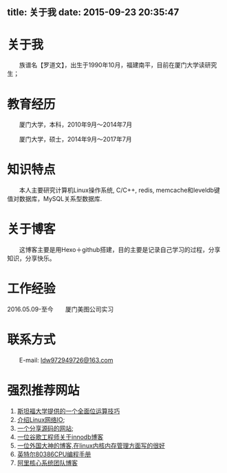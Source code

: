 title: 关于我
date: 2015-09-23 20:35:47
---

# 关于我
　　族谱名【罗道文】，出生于1990年10月，福建南平，目前在厦门大学读研究生；
 　　　　　　　　　　　　　
# 教育经历
　　厦门大学，本科，2010年9月～2014年7月

　　厦门大学，硕士，2014年9月～2017年7月

 
# 知识特点
　　本人主要研究计算机Linux操作系统, C/C++, redis, memcache和leveldb键值对数据库，MySQL关系型数据库.

 
# 关于博客
 　　这博客主要是用Hexo＋github搭建，目的主要是记录自己学习的过程，分享知识，分享快乐。

# 工作经验
2016.05.09-至今　　厦门美图公司实习

# 联系方式
　　E-mail: ldw972949726@163.com

# 强烈推荐网站
1. [斯坦福大学提供的一个全面位运算技巧](http://graphics.stanford.edu/~seander/bithacks.html "")
2. [介绍Linux网络IO](http://www.kegel.com/c10k.html "");
3. [一个分享源码的网站](http://ccodearchive.net/list.html "");
4. [一位谷歌工程师关于innodb博客](http://blog.jcole.us/innodb/ "")
5. [一位外国大神的博客,在linux内核内存管理方面写的很好](http://duartes.org/gustavo/blog/archives/ "")
6. [英特尔80386CPU编程手册](https://pdos.csail.mit.edu/6.828/2008/readings/i386/toc.htm "")
7. [阿里核心系统团队博客](http://csrd.aliapp.com/ "")

